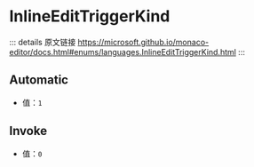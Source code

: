 # InlineEditTriggerKind
        
::: details 原文链接
https://microsoft.github.io/monaco-editor/docs.html#enums/languages.InlineEditTriggerKind.html
:::

## Automatic
- 值：`1`

## Invoke
- 值：`0`

